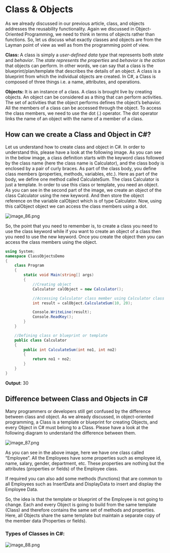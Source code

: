 # Class &amp; Objects

As we already discussed in our previous article, class, and objects addresses the reusability functionality. Again we discussed in Object-Oriented Programming, we need to think in terms of objects rather than functions. So, let us discuss what exactly classes and objects are from the Layman point of view as well as from the programming point of view.

**Class:**
A class is simply a _user-defined data type_ that represents both _state_ and _behavior_. The _state represents the properties_ and _behavior is the action_ that objects can perform. In other words, we can say that a class is the blueprint/plan/template that describes the details of an object. A class is a blueprint from which the individual objects are created. In C#, a Class is composed of three things i.e. a name, attributes, and operations.

**Objects:**
It is an instance of a class. A class is brought live by creating objects. An object can be considered as a thing that can perform activities. The set of activities that the object performs defines the object’s behavior. All the members of a class can be accessed through the object. To access the class members, we need to use the dot (.) operator. The dot operator links the name of an object with the name of a member of a class.

## How can we create a Class and Object in C#?
Let us understand how to create class and object in C#. In order to understand this, please have a look at the following image. As you can see in the below image, a class definition starts with the keyword class followed by the class name (here the class name is Calculator), and the class body is enclosed by a pair of curly braces. As part of the class body, you define class members (properties, methods, variables, etc.). Here as part of the body, we define one method called CalculateSum. The class Calculator is just a template. In order to use this class or template, you need an object. As you can see in the second part of the image, we create an object of the class Calculator using the new keyword. And then store the object reference on the variable calObject which is of type Calculator. Now, using this calObject object we can access the class members using a dot.

![image_86.png](image_86.png)

So, the point that you need to remember is, to create a class you need to use the class keyword while if you want to create an object of a class then you need to use the new keyword. Once you create the object then you can access the class members using the object.

```C#
using System;
namespace ClassObjectsDemo
{
    class Program
    {
        static void Main(string[] args)
        {
            //Creating object
            Calculator calObject = new Calculator();

            //Accessing Calculator class member using Calculator class object
            int result = calObject.CalculateSum(10, 20);

            Console.WriteLine(result);
            Console.ReadKey();
        }
    }

    //Defining class or blueprint or template
    public class Calculator
    {
        public int CalculateSum(int no1, int no2)
        {
            return no1 + no2;
        }
    }
}
```
**Output**: 30

## Difference between Class and Objects in C#
Many programmers or developers still get confused by the difference between class and object. As we already discussed, in object-oriented programming, a Class is a template or blueprint for creating Objects, and every Object in C# must belong to a Class. Please have a look at the following diagram to understand the difference between them.

![image_87.png](image_87.png)

As you can see in the above image, here we have one class called “Employee”. All the Employees have some properties such as employee id, name, salary, gender, department, etc. These properties are nothing but the attributes (properties or fields) of the Employee class.

If required you can also add some methods (functions) that are common to all Employees such as InsertData and DisplayData to insert and display the Employee Data.

So, the idea is that the template or blueprint of the Employee is not going to change. Each and every Object is going to build from the same template (Class) and therefore contains the same set of methods and properties. Here, all Objects share the same template but maintain a separate copy of the member data (Properties or fields).

### Types of Classes in C#:
![image_88.png](image_88.png)